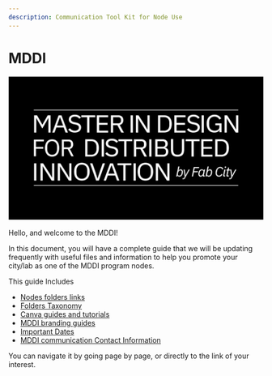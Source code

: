 ```yaml
---
description: Communication Tool Kit for Node Use
---
```


# MDDI

![](<.gitbook/assets/LOGO MDDI.png>)

Hello, and welcome to the MDDI!

In this document, you will have a complete guide that we will be updating frequently with useful files and information to help you promote your city/lab as one of the MDDI program nodes.

This guide Includes

* [Nodes folders links](cities-nodes.md)
* [Folders Taxonomy](folders-taxonomy.md)
* [Canva guides and tutorials](canva/)
* [MDDI branding guides](mddi-branding.md)
* [Important Dates](broken-reference)
* [MDDI communication Contact Information](contact-information.md)

You can navigate it by going page by page, or directly to the link of your interest.
